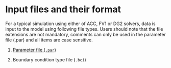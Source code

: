# Input files and their format
For a typical simulation using either of ACC, FV1 or DG2 solvers, data is input to the model using following file types. Users should note that the file extensions are not mandatory, comments can only be used in the parameter file (.par) and all items are case sensitive. 

1. [Parameter file (`.par`)](/Merwether1-1.md) 

   
   
2. Boundary condition type file (`.bci`)
   

   
  



